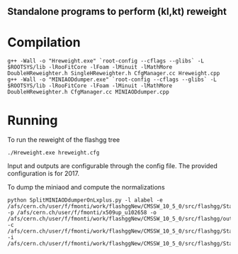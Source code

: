 ## Standalone programs to perform (kl,kt) reweight     
# Compilation     
```
g++ -Wall -o "Hreweight.exe" `root-config --cflags --glibs` -L $ROOTSYS/lib -lRooFitCore -lFoam -lMinuit -lMathMore DoubleHReweighter.h SingleHReweighter.h CfgManager.cc Hreweight.cpp       
g++ -Wall -o "MINIAODdumper.exe" `root-config --cflags --glibs` -L $ROOTSYS/lib -lRooFitCore -lFoam -lMinuit -lMathMore DoubleHReweighter.h CfgManager.cc MINIAODdumper.cpp   
```      

# Running      
To run the reweight of the flashgg tree
```
./Hreweight.exe hreweight.cfg     
```
Input and outputs are configurable through the config file. The provided configuration is for 2017.      
       
To dump the miniaod and compute the normalizations      
```
python SplitMINIAODdumperOnLxplus.py -l alabel -e /afs/cern.ch/user/f/fmonti/work/flashggNew/CMSSW_10_5_0/src/flashgg/StandaloneReweight/MINIAODdumper.exe  -p /afs/cern.ch/user/f/fmonti/x509up_u102658 -o /afs/cern.ch/user/f/fmonti/work/flashggNew/CMSSW_10_5_0/src/flashgg/outfolder/ -c /afs/cern.ch/user/f/fmonti/work/flashggNew/CMSSW_10_5_0/src/flashgg/StandaloneReweight/miniaoddumperTEMPLATE.cfg -i /afs/cern.ch/user/f/fmonti/work/flashggNew/CMSSW_10_5_0/src/flashgg/StandaloneReweight/nanoAOD2017.txt     
```      



